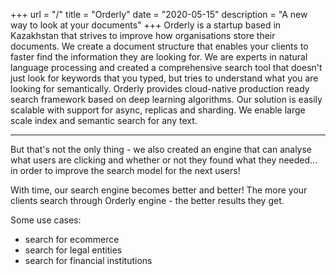 +++
url = "/"
title = "Orderly"
date = "2020-05-15"
description = "A new way to look at your documents"
+++
Orderly is a startup based in Kazakhstan that strives to improve how organisations store their documents. We create a document structure that enables your clients to faster find the information they are looking for.
We are experts in natural language processing and created a comprehensive search tool that doesn't just look for keywords that you typed, but tries to understand what you are looking for semantically.
Orderly provides cloud-native production ready search framework based on deep learning algorithms. Our solution is easily scalable with support for async, replicas and sharding.
We enable large scale index and semantic search for any text.



---

But that's not the only thing - we also created an engine that can analyse what users are clicking and whether or not they found what they needed... in order to improve the search model for the next users!

With time, our search engine becomes better and better! The more your clients search through Orderly engine - the better results they get.

Some use cases:
- search for ecommerce
- search for legal entities
- search for financial institutions